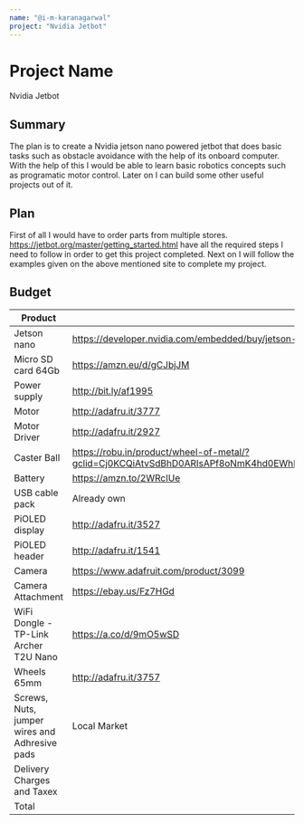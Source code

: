 ```yaml
---
name: "@i-m-karanagarwal"
project: "Nvidia Jetbot"
---
```


# Project Name
Nvidia Jetbot

## Summary

The plan is to create a Nvidia jetson nano powered jetbot that does basic tasks such as obstacle avoidance with the help of its onboard computer. With the help of this I
would be able to learn basic robotics concepts such as programatic motor control. Later on I can build some other useful projects out of it.

## Plan

First of all I would have to order parts from multiple stores. https://jetbot.org/master/getting_started.html have all the required steps I need to follow in order to get this project completed.
Next on I will follow the examples given on the above mentioned site to complete my project.

## Budget


| Product         | Supplier/Link                                                | Cost   |
| --------------- | -------------------------------------------------------------| ------ |
| Jetson nano     | https://developer.nvidia.com/embedded/buy/jetson-nano-devkit | $99.95 |
| Micro SD card 64Gb | https://amzn.eu/d/gCJbjJM                                 | $6.47 |
| Power supply    |       http://bit.ly/af1995                                   | $7.50 |
| Motor           |       http://adafru.it/3777                                  | $5.90 |
| Motor Driver    |http://adafru.it/2927                                         | $19.95|
| Caster Ball     |https://robu.in/product/wheel-of-metal/?gclid=Cj0KCQiAtvSdBhD0ARIsAPf8oNmK4hd0EWhRQ4ghPwx1Aydilg9Y4lvEWmT9SyFQ6pbXQOQfIgWJdI8aAnxqEALw_wcB| $0.60|
| Battery         |https://amzn.to/2WRcIUe                                       | $15.99|
| USB cable pack  |       Already own
| PiOLED display  |http://adafru.it/3527                                         | $14.95|
| PiOLED header   |http://adafru.it/1541                                         |$5.95
| Camera          |https://www.adafruit.com/product/3099                         | $30.00|
| Camera Attachment|https://ebay.us/Fz7HGd                                       | $15.83|
|WiFi Dongle - TP-Link Archer T2U Nano|https://a.co/d/9mO5wSD                    | $17.57|
| Wheels  65mm    |http://adafru.it/3757                                         | $3.00 |
| Screws, Nuts, jumper wires and Adhresive pads | Local Market                   | $10.00|
| Delivery Charges and Taxex  |                                                  | $20.00|
| Total           |                                                              |$248.24|
